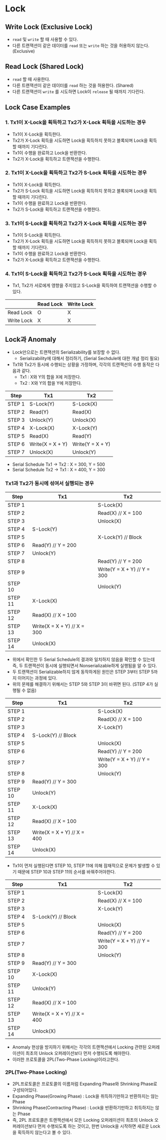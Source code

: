# Lock

## Write Lock (Exclusive Lock)
- `read` 및 `write` 할 때 사용할 수 있다.
- 다른 트랜잭션이 같은 데이터를 `read` 또는 `write` 하는 것을 허용하지 않는다. (Exclusive)


## Read Lock (Shared Lock)
- `read` 할 때 사용한다.
- 다른 트랜잭션이 같은 데이터를 `read` 하는 것을 허용한다. (Shared)
- 다른 트랜잭션이 `write` 를 시도하면 Lock이 `release` 될 때까지 기다린다.


## Lock Case Examples

### 1. Tx1이 X-Lock을 획득하고 Tx2가 X-Lock 획득을 시도하는 경우
- Tx1이 X-Lock을 획득한다.
- Tx2가 X-Lock 획득을 시도하면 Lock을 획득하지 못하고 블록되며 Lock을 획득할 때까지 기다린다.
- Tx1이 수행을 완료하고 Lock을 반환한다.
- Tx2가 X-Lock을 획득하고 트랜잭션을 수행한다.


### 2. Tx1이 X-Lock을 획득하고 Tx2가 S-Lock 획득을 시도하는 경우
- Tx1이 X-Lock을 획득한다.
- Tx2가 S-Lock 획득을 시도하면 Lock을 획득하지 못하고 블록되며 Lock을 획득할 때까지 기다린다.
- Tx1이 수행을 완료하고 Lock을 반환한다.
- Tx2가 S-Lock을 획득하고 트랜잭션을 수행한다.

### 3. Tx1이 S-Lock을 획득하고 Tx2가 X-Lock 획득을 시도하는 경우
- Tx1이 S-Lock을 획득한다.
- Tx2가 X-Lock 획득을 시도하면 Lock을 획득하지 못하고 블록되며 Lock을 획득할 때까지 기다린다.
- Tx1이 수행을 완료하고 Lock을 반환한다.
- Tx2가 X-Lock을 획득하고 트랜잭션을 수행한다.

### 4. Tx1이 S-Lock을 획득하고 Tx2가 S-Lock 획득을 시도하는 경우 
- Tx1, Tx2가 서로에게 영향을 주지않고 S-Lock을 획득하여 트랜잭션을 수행할 수 있다.

|            | Read Lock | Write Lock |
|------------|-----------|------------|
| Read Lock  | O         | X          |
| Write Lock | X         | X          |


## Lock과 Anomaly
- Lock만으로는 트랜잭션의 Serializability를 보장할 수 없다.
  - Serializability에 대해서 정리하기, (Serial Sechdule에 대한 개념 정리 필요)
- Tx1와 Tx2가 동시에 수행되는 상황을 가정하며, 각각의 트랜잭션의 수행 동작은 다음과 같다.
  - Tx1 : X와 Y의 합을 X에 저장한다.
  - Tx2 : X와 Y의 합을 Y에 저장한다.

| Step   | Tx1              | Tx2              |
|--------|------------------|------------------|
| STEP 1 | S-Lock(Y)        | S-Lock(X)        |
| STEP 2 | Read(Y)          | Read(X)          |
| STEP 3 | Unlock(Y)        | Unlock(X)        |
| STEP 4 | X-Lock(X)        | X-Lock(Y)        |
| STEP 5 | Read(X)          | Read(Y)          |
| STEP 6 | Write(X = X + Y) | Write(Y = X + Y) |
| STEP 7 | Unlock(X)        | Unlock(Y)        |

- Serial Schedule Tx1 → Tx2 : X = 300, Y = 500
- Serial Schedule Tx2 → Tx1 : X = 400, Y = 300

### Tx1과 Tx2가 동시에 섞여서 실행되는 경우
| Step    | Tx1                         | Tx2                         |
|---------|-----------------------------|-----------------------------|
| STEP 1  |                             | S-Lock(X)                   |
| STEP 2  |                             | Read(X) // X = 100          |
| STEP 3  |                             | Unlock(X)                   |
| STEP 4  | S-Lock(Y)                   |                             |
| STEP 5  |                             | X-Lock(Y) // Block          |
| STEP 6  | Read(Y) // Y = 200          |                             |
| STEP 7  | Unlock(Y)                   |                             |
| STEP 8  |                             | Read(Y) // Y = 200          |
| STEP 9  |                             | Write(Y = X + Y) // Y = 300 |
| STEP 10 |                             | Unlock(Y)                   |
| STEP 11 | X-Lock(X)                   |                             |
| STEP 12 | Read(X) // X = 100          |                             |
| STEP 13 | Write(X = X + Y) // X = 300 |                             |
| STEP 14 | Unlock(X)                   |                             |
- 위에서 확인한 두 Serial Schedule의 결과와 일치하지 않음을 확인할 수 있는데 즉, 두 트랜잭션이 동시에 실행되면서 Nonserializable하게 실행됨을 알 수 있다.
- 두 트랜잭션이 Serializable하지 않게 동작하게된 원인은 STEP 3부터 STEP 5까지 이어지는 과정에 있다.
- 위의 문제를 해결하기 위해서는 STEP 5와 STEP 3이 바뀌면 된다. (STEP 4가 실행될 수 없음)

| Step    | Tx1                         | Tx2                         |
|---------|-----------------------------|-----------------------------|
| STEP 1  |                             | S-Lock(X)                   |
| STEP 2  |                             | Read(X) // X = 100          |
| STEP 3  |                             | X-Lock(Y)                   |
| STEP 4  | S-Lock(Y) // Block          |                             |
| STEP 5  |                             | Unlock(X)                   |
| STEP 6  |                             | Read(Y) // Y = 200          |
| STEP 7  |                             | Write(Y = X + Y) // Y = 300 |
| STEP 8  |                             | Unlock(Y)                   |
| STEP 9  | Read(Y) // Y = 300          |                             |
| STEP 10 | Unlock(Y)                   |                             |
| STEP 11 | X-Lock(X)                   |                             |
| STEP 12 | Read(X) // X = 100          |                             |
| STEP 13 | Write(X = X + Y) // X = 400 |                             |
| STEP 14 | Unlock(X)                   |                             |

- Tx1이 먼저 실행된다면 STEP 10, STEP 11에 의해 잠재적으로 문제가 발생할 수 있기 때문에 STEP 10과 STEP 11의 순서를 바꿔주어야한다.

| Step    | Tx1                         | Tx2                         |
|---------|-----------------------------|-----------------------------|
| STEP 1  |                             | S-Lock(X)                   |
| STEP 2  |                             | Read(X) // X = 100          |
| STEP 3  |                             | X-Lock(Y)                   |
| STEP 4  | S-Lock(Y) // Block          |                             |
| STEP 5  |                             | Unlock(X)                   |
| STEP 6  |                             | Read(Y) // Y = 200          |
| STEP 7  |                             | Write(Y = X + Y) // Y = 300 |
| STEP 8  |                             | Unlock(Y)                   |
| STEP 9  | Read(Y) // Y = 300          |                             |
| STEP 10 | X-Lock(X)                   |                             |
| STEP 11 | Unlock(Y)                   |                             |
| STEP 12 | Read(X) // X = 100          |                             |
| STEP 13 | Write(X = X + Y) // X = 400 |                             |
| STEP 14 | Unlock(X)                   |                             |

- Anomaly 현상을 방지하기 위해서는 각각의 트랜잭션에서 Locking 관련된 오퍼레이션이 최초의 Unlock 오퍼레이션보다 먼저 수행되도록 해야한다.
- 이러한 프로토콜을 2PL(Two-Phase Locking)이라고한다.

### 2PL(Two-Phase Locking)
- 2PL프로토콜은 프로토콜의 이름처럼 Expanding Phase와 Shrinking Phase로 구성되어있다.
- Expanding Phase(Growing Phase) : Lock을 취득하기만하고 반환하지는 않는 Phase
- Shrinking Phase(Contracting Phase) : Lock을 반환하기만하고 취득하지는 않는 Phase
- 즉, 2PL 프로토콜은 트랜잭션에서 모든 Locking 오퍼레이션이 최초의 Unlock 오퍼레이션보다 먼저 수행되도록 하는 것이고, 한번 Unlock을 시작하면 새로운 Lock을 획득하지 않는다고 볼 수 있다.
